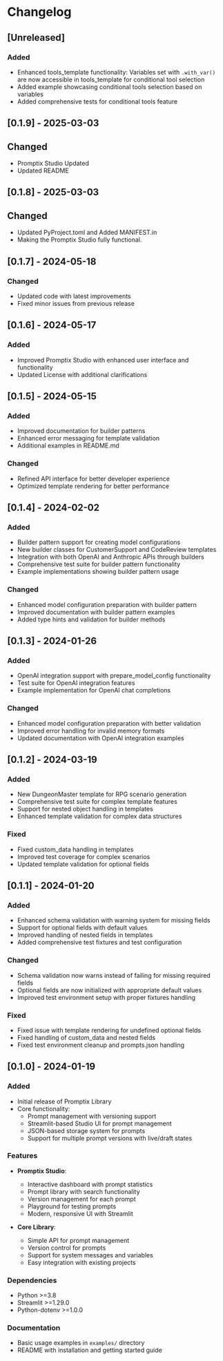 # Changelog

## [Unreleased]

### Added
- Enhanced tools_template functionality: Variables set with `.with_var()` are now accessible in tools_template for conditional tool selection
- Added example showcasing conditional tools selection based on variables
- Added comprehensive tests for conditional tools feature

## [0.1.9] - 2025-03-03

## Changed
- Promptix Studio Updated 
- Updated README

## [0.1.8] - 2025-03-03

## Changed
- Updated PyProject.toml and Added MANIFEST.in 
- Making the Promptix Studio fully functional.

## [0.1.7] - 2024-05-18

### Changed
- Updated code with latest improvements
- Fixed minor issues from previous release

## [0.1.6] - 2024-05-17

### Added
- Improved Promptix Studio with enhanced user interface and functionality
- Updated License with additional clarifications

## [0.1.5] - 2024-05-15

### Added
- Improved documentation for builder patterns
- Enhanced error messaging for template validation
- Additional examples in README.md

### Changed
- Refined API interface for better developer experience
- Optimized template rendering for better performance

## [0.1.4] - 2024-02-02

### Added
- Builder pattern support for creating model configurations
- New builder classes for CustomerSupport and CodeReview templates
- Integration with both OpenAI and Anthropic APIs through builders
- Comprehensive test suite for builder pattern functionality
- Example implementations showing builder pattern usage

### Changed
- Enhanced model configuration preparation with builder pattern
- Improved documentation with builder pattern examples
- Added type hints and validation for builder methods

## [0.1.3] - 2024-01-26

### Added
- OpenAI integration support with prepare_model_config functionality
- Test suite for OpenAI integration features
- Example implementation for OpenAI chat completions

### Changed
- Enhanced model configuration preparation with better validation
- Improved error handling for invalid memory formats
- Updated documentation with OpenAI integration examples

## [0.1.2] - 2024-03-19

### Added
- New DungeonMaster template for RPG scenario generation
- Comprehensive test suite for complex template features
- Support for nested object handling in templates
- Enhanced template validation for complex data structures

### Fixed
- Fixed custom_data handling in templates
- Improved test coverage for complex scenarios
- Updated template validation for optional fields

## [0.1.1] - 2024-01-20

### Added
- Enhanced schema validation with warning system for missing fields
- Support for optional fields with default values
- Improved handling of nested fields in templates
- Added comprehensive test fixtures and test configuration

### Changed
- Schema validation now warns instead of failing for missing required fields
- Optional fields are now initialized with appropriate default values
- Improved test environment setup with proper fixtures handling

### Fixed
- Fixed issue with template rendering for undefined optional fields
- Fixed handling of custom_data and nested fields
- Fixed test environment cleanup and prompts.json handling

## [0.1.0] - 2024-01-19

### Added
- Initial release of Promptix Library
- Core functionality:
  - Prompt management with versioning support
  - Streamlit-based Studio UI for prompt management
  - JSON-based storage system for prompts
  - Support for multiple prompt versions with live/draft states

### Features
- **Promptix Studio**:
  - Interactive dashboard with prompt statistics
  - Prompt library with search functionality
  - Version management for each prompt
  - Playground for testing prompts
  - Modern, responsive UI with Streamlit

- **Core Library**:
  - Simple API for prompt management
  - Version control for prompts
  - Support for system messages and variables
  - Easy integration with existing projects

### Dependencies
- Python >=3.8
- Streamlit >=1.29.0
- Python-dotenv >=1.0.0

### Documentation
- Basic usage examples in `examples/` directory
- README with installation and getting started guide 